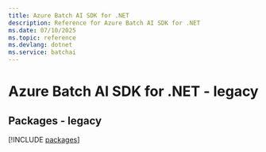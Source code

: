 ```yaml
---
title: Azure Batch AI SDK for .NET
description: Reference for Azure Batch AI SDK for .NET
ms.date: 07/10/2025
ms.topic: reference
ms.devlang: dotnet
ms.service: batchai
---
```

# Azure Batch AI SDK for .NET - legacy
## Packages - legacy
[!INCLUDE [packages](batch-ai-index.md)]